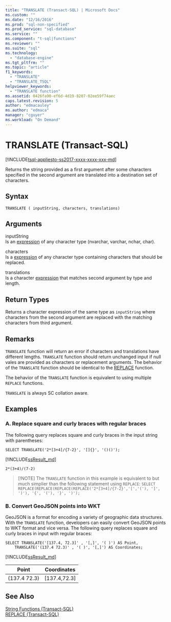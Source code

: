 ```yaml
---
title: "TRANSLATE (Transact-SQL) | Microsoft Docs"
ms.custom: ""
ms.date: "12/16/2016"
ms.prod: "sql-non-specified"
ms.prod_service: "sql-database"
ms.service: ""
ms.component: "t-sql|functions"
ms.reviewer: ""
ms.suite: "sql"
ms.technology: 
  - "database-engine"
ms.tgt_pltfrm: ""
ms.topic: "article"
f1_keywords: 
  - "TRANSLATE"
  - "TRANSLATE_TSQL"
helpviewer_keywords: 
  - "TRANSLATE function"
ms.assetid: 0426fa90-ef6d-4d19-8207-02ee59f74aec
caps.latest.revision: 5
author: "edmacauley"
ms.author: "edmaca"
manager: "cguyer"
ms.workload: "On Demand"
---
```

# TRANSLATE (Transact-SQL)
[!INCLUDE[tsql-appliesto-ss2017-xxxx-xxxx-xxx-md](../../includes/tsql-appliesto-ss2017-xxxx-xxxx-xxx-md.md)]

Returns the string provided as a first argument after some characters specified in the second argument are translated into a destination set of characters.

## Syntax   
```
TRANSLATE ( inputString, characters, translations) 
```

## Arguments   

inputString   
Is an [expression](../../t-sql/language-elements/expressions-transact-sql.md) of any character type (nvarchar, varchar, nchar, char).

characters   
Is a [expression](../../t-sql/language-elements/expressions-transact-sql.md) of any character type containing characters that should be replaced.

translations   
Is a character [expression](../../t-sql/language-elements/expressions-transact-sql.md) that matches second argument by type and length.

## Return Types   
Returns a character expression of the same type as `inputString` where characters from the second argument are replaced with the matching characters from third argument.

## Remarks   

`TRANSLATE` function will return an error if characters and translations have different lengths. `TRANSLATE` function should return unchanged input if null vales are provided as characters or replacement arguments. The behavior of the `TRANSLATE` function should be identical to the [REPLACE](../../t-sql/functions/replace-transact-sql.md) function.   

The behavior of the `TRANSLATE` function is equivalent to using multiple `REPLACE` functions.

`TRANSLATE` is always SC collation aware.

## Examples   

### A. Replace square and curly braces with regular braces    
The following query replaces square and curly braces in the input string with parentheses:
```
SELECT TRANSLATE('2*[3+4]/{7-2}', '[]{}', '()()');
```
[!INCLUDE[ssResult_md](../../includes/ssresult-md.md)]
```
2*(3+4)/(7-2)
```

>  [!NOTE]
>  The `TRANSLATE` function in this example is equivalent to but much simplier than the following statement using `REPLACE`:
> `SELECT REPLACE(REPLACE(REPLACE(REPLACE('2*[3+4]/{7-2}','[','('), ']', ')'), '{', '('), '}', ')');` 


###  B. Convert GeoJSON points into WKT    
GeoJSON is a format for encoding a variety of geographic data structures. With the `TRANSLATE` function, developers can easily convert GeoJSON points to WKT format and vice versa. The following query replaces square and curly braces in input  with regular braces:   
```tsql
SELECT TRANSLATE('[137.4, 72.3]' , '[,]', '( )') AS Point,
    TRANSLATE('(137.4 72.3)' , '( )', '[,]') AS Coordinates;
```

[!INCLUDE[ssResult_md](../../includes/ssresult-md.md)]   


|Point  |Coordinates |  
---------|--------- |
(137.4  72.3) |[137.4,72.3] |


## See Also

[String Functions (Transact-SQL)](../../t-sql/functions/string-functions-transact-sql.md)   
[REPLACE (Transact-SQL)](../../t-sql/functions/replace-transact-sql.md)   


